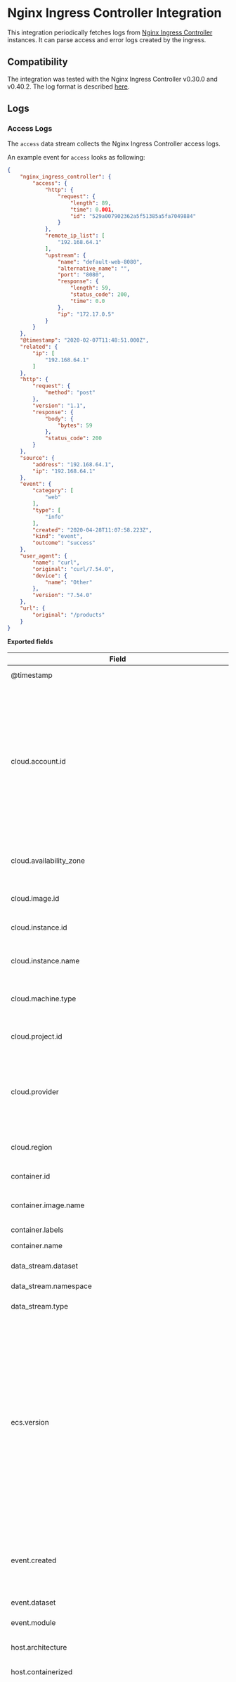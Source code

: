 # Nginx Ingress Controller Integration

This integration periodically fetches logs from [Nginx Ingress Controller](https://github.com/kubernetes/ingress-nginx)
instances. It can parse access and error logs created by the ingress.

## Compatibility

The integration was tested with the Nginx Ingress Controller v0.30.0 and v0.40.2. The log format is described
[here](https://github.com/kubernetes/ingress-nginx/blob/nginx-0.30.0/docs/user-guide/nginx-configuration/log-format.md).

## Logs

### Access Logs

The `access` data stream collects the Nginx Ingress Controller access logs.

An example event for `access` looks as following:

```json
{
    "nginx_ingress_controller": {
        "access": {
            "http": {
                "request": {
                    "length": 89,
                    "time": 0.001,
                    "id": "529a007902362a5f51385a5fa7049884"
                }
            },
            "remote_ip_list": [
                "192.168.64.1"
            ],
            "upstream": {
                "name": "default-web-8080",
                "alternative_name": "",
                "port": "8080",
                "response": {
                    "length": 59,
                    "status_code": 200,
                    "time": 0.0
                },
                "ip": "172.17.0.5"
            }
        }
    },
    "@timestamp": "2020-02-07T11:48:51.000Z",
    "related": {
        "ip": [
            "192.168.64.1"
        ]
    },
    "http": {
        "request": {
            "method": "post"
        },
        "version": "1.1",
        "response": {
            "body": {
                "bytes": 59
            },
            "status_code": 200
        }
    },
    "source": {
        "address": "192.168.64.1",
        "ip": "192.168.64.1"
    },
    "event": {
        "category": [
            "web"
        ],
        "type": [
            "info"
        ],
        "created": "2020-04-28T11:07:58.223Z",
        "kind": "event",
        "outcome": "success"
    },
    "user_agent": {
        "name": "curl",
        "original": "curl/7.54.0",
        "device": {
            "name": "Other"
        },
        "version": "7.54.0"
    },
    "url": {
        "original": "/products"
    }
}
```

**Exported fields**

| Field | Description | Type |
|---|---|---|
| @timestamp | Event timestamp. | date |
| cloud.account.id | The cloud account or organization id used to identify different entities in a multi-tenant environment. Examples: AWS account id, Google Cloud ORG Id, or other unique identifier. | keyword |
| cloud.availability_zone | Availability zone in which this host is running. | keyword |
| cloud.image.id | Image ID for the cloud instance. | keyword |
| cloud.instance.id | Instance ID of the host machine. | keyword |
| cloud.instance.name | Instance name of the host machine. | keyword |
| cloud.machine.type | Machine type of the host machine. | keyword |
| cloud.project.id | Name of the project in Google Cloud. | keyword |
| cloud.provider | Name of the cloud provider. Example values are aws, azure, gcp, or digitalocean. | keyword |
| cloud.region | Region in which this host is running. | keyword |
| container.id | Unique container id. | keyword |
| container.image.name | Name of the image the container was built on. | keyword |
| container.labels | Image labels. | object |
| container.name | Container name. | keyword |
| data_stream.dataset | Data stream dataset. | constant_keyword |
| data_stream.namespace | Data stream namespace. | constant_keyword |
| data_stream.type | Data stream type. | constant_keyword |
| ecs.version | ECS version this event conforms to. `ecs.version` is a required field and must exist in all events. When querying across multiple indices -- which may conform to slightly different ECS versions -- this field lets integrations adjust to the schema version of the events. | keyword |
| event.created | Date/time when the event was first read by an agent, or by your pipeline. | date |
| event.dataset | Event dataset | constant_keyword |
| event.module | Event module | constant_keyword |
| host.architecture | Operating system architecture. | keyword |
| host.containerized | If the host is a container. | boolean |
| host.domain | Name of the domain of which the host is a member. For example, on Windows this could be the host's Active Directory domain or NetBIOS domain name. For Linux this could be the domain of the host's LDAP provider. | keyword |
| host.hostname | Hostname of the host. It normally contains what the `hostname` command returns on the host machine. | keyword |
| host.id | Unique host id. As hostname is not always unique, use values that are meaningful in your environment. Example: The current usage of `beat.name`. | keyword |
| host.ip | Host ip addresses. | ip |
| host.mac | Host mac addresses. | keyword |
| host.name | Name of the host. It can contain what `hostname` returns on Unix systems, the fully qualified domain name, or a name specified by the user. The sender decides which value to use. | keyword |
| host.os.build | OS build information. | keyword |
| host.os.codename | OS codename, if any. | keyword |
| host.os.family | OS family (such as redhat, debian, freebsd, windows). | keyword |
| host.os.kernel | Operating system kernel version as a raw string. | keyword |
| host.os.name | Operating system name, without the version. | keyword |
| host.os.platform | Operating system platform (such centos, ubuntu, windows). | keyword |
| host.os.version | Operating system version as a raw string. | keyword |
| host.type | Type of host. For Cloud providers this can be the machine type like `t2.medium`. If vm, this could be the container, for example, or other information meaningful in your environment. | keyword |
| http.request.method | HTTP request method. Prior to ECS 1.6.0 the following guidance was provided: "The field value must be normalized to lowercase for querying." As of ECS 1.6.0, the guidance is deprecated because the original case of the method may be useful in anomaly detection.  Original case will be mandated in ECS 2.0.0 | keyword |
| http.request.referrer | Referrer for this HTTP request. | keyword |
| http.response.body.bytes | Size in bytes of the response body. | long |
| http.response.status_code | HTTP response status code. | long |
| http.version | HTTP version. | keyword |
| input.type | Input type | keyword |
| log.file.path | Full path to the log file this event came from, including the file name. It should include the drive letter, when appropriate. If the event wasn't read from a log file, do not populate this field. | keyword |
| log.offset | Log offset | long |
| nginx_ingress_controller.access.http.request.id | The randomly generated ID of the request | text |
| nginx_ingress_controller.access.http.request.length | The request length (including request line, header, and request body) | long |
| nginx_ingress_controller.access.http.request.time | Time elapsed since the first bytes were read from the client | double |
| nginx_ingress_controller.access.remote_ip_list | An array of remote IP addresses. It is a list because it is common to include, besides the client IP address, IP addresses from headers like `X-Forwarded-For`. Real source IP is restored to `source.ip`. | array |
| nginx_ingress_controller.access.upstream.alternative_name | The name of the alternative upstream. | text |
| nginx_ingress_controller.access.upstream.ip | The IP address of the upstream server. If several servers were contacted during request processing, their addresses are separated by commas. | ip |
| nginx_ingress_controller.access.upstream.name | The name of the upstream. | text |
| nginx_ingress_controller.access.upstream.port | The port of the upstream server. | keyword |
| nginx_ingress_controller.access.upstream.response.length | The length of the response obtained from the upstream server | long |
| nginx_ingress_controller.access.upstream.response.status_code | The status code of the response obtained from the upstream server | long |
| nginx_ingress_controller.access.upstream.response.time | The time spent on receiving the response from the upstream server as seconds with millisecond resolution | double |
| related.ip | All of the IPs seen on your event. | ip |
| source.address | Some event source addresses are defined ambiguously. The event will sometimes list an IP, a domain or a unix socket.  You should always store the raw address in the `.address` field. Then it should be duplicated to `.ip` or `.domain`, depending on which one it is. | keyword |
| source.as.number | Unique number allocated to the autonomous system. The autonomous system number (ASN) uniquely identifies each network on the Internet. | long |
| source.as.organization.name | Organization name. | keyword |
| source.geo.city_name | City name. | keyword |
| source.geo.continent_name | Name of the continent. | keyword |
| source.geo.country_iso_code | Country ISO code. | keyword |
| source.geo.country_name | Country name. | keyword |
| source.geo.location | Longitude and latitude. | geo_point |
| source.geo.region_iso_code | Region ISO code. | keyword |
| source.geo.region_name | Region name. | keyword |
| source.ip | IP address of the source (IPv4 or IPv6). | ip |
| tags | List of keywords used to tag each event. | keyword |
| url.original | Unmodified original url as seen in the event source. Note that in network monitoring, the observed URL may be a full URL, whereas in access logs, the URL is often just represented as a path. This field is meant to represent the URL as it was observed, complete or not. | wildcard |
| user.name | Short name or login of the user. | keyword |
| user_agent.device.name | Name of the device. | keyword |
| user_agent.name | Name of the user agent. | keyword |
| user_agent.original | Unparsed user_agent string. | keyword |
| user_agent.os.full | Operating system name, including the version or code name. | keyword |
| user_agent.os.name | Operating system name, without the version. | keyword |
| user_agent.os.version | Operating system version as a raw string. | keyword |
| user_agent.version | Version of the user agent. | keyword |


### Error Logs

The `error` data stream collects the Nginx Ingress Controller error logs.

An example event for `error` looks as following:

```json
{
    "agent": {
        "hostname": "953e412c8e77",
        "name": "953e412c8e77",
        "id": "134c7c6b-ea22-42a8-b11f-252178bc893e",
        "type": "filebeat",
        "ephemeral_id": "6bbc060f-2aaf-4112-8f75-cd3e984677d1",
        "version": "7.11.0"
    },
    "nginx_ingress_controller": {
        "error": {
            "thread_id": 7,
            "source": {
                "file": "client_config.go",
                "line_number": 608
            }
        }
    },
    "log": {
        "file": {
            "path": "/tmp/service_logs/error.log"
        },
        "offset": 361,
        "level": "W"
    },
    "elastic_agent": {
        "id": "f16cd630-3fbe-11eb-b685-fb7c02bf7a78",
        "version": "7.11.0",
        "snapshot": true
    },
    "message": "Neither --kubeconfig nor --master was specified.  Using the inClusterConfig.  This might not work.",
    "input": {
        "type": "log"
    },
    "@timestamp": "2020-12-16T16:53:33.833531Z",
    "ecs": {
        "version": "1.6.0"
    },
    "data_stream": {
        "namespace": "ep",
        "type": "logs",
        "dataset": "nginx_ingress_controller.error"
    },
    "host": {
        "hostname": "953e412c8e77",
        "os": {
            "kernel": "4.9.184-linuxkit",
            "codename": "Core",
            "name": "CentOS Linux",
            "family": "redhat",
            "version": "7 (Core)",
            "platform": "centos"
        },
        "containerized": true,
        "ip": [
            "172.28.0.6"
        ],
        "name": "953e412c8e77",
        "id": "8f83e81de7426941b2a8cab44942c76a",
        "mac": [
            "02:42:ac:1c:00:06"
        ],
        "architecture": "x86_64"
    },
    "event": {
        "ingested": "2020-12-16T16:53:57.900401700Z",
        "timezone": "+00:00",
        "created": "2020-12-16T16:53:56.860Z",
        "kind": "event",
        "category": [
            "web"
        ],
        "type": [
            "info"
        ],
        "dataset": "nginx_ingress_controller.error"
    }
}
```

**Exported fields**

| Field | Description | Type |
|---|---|---|
| @timestamp | Event timestamp. | date |
| cloud.account.id | The cloud account or organization id used to identify different entities in a multi-tenant environment. Examples: AWS account id, Google Cloud ORG Id, or other unique identifier. | keyword |
| cloud.availability_zone | Availability zone in which this host is running. | keyword |
| cloud.image.id | Image ID for the cloud instance. | keyword |
| cloud.instance.id | Instance ID of the host machine. | keyword |
| cloud.instance.name | Instance name of the host machine. | keyword |
| cloud.machine.type | Machine type of the host machine. | keyword |
| cloud.project.id | Name of the project in Google Cloud. | keyword |
| cloud.provider | Name of the cloud provider. Example values are aws, azure, gcp, or digitalocean. | keyword |
| cloud.region | Region in which this host is running. | keyword |
| container.id | Unique container id. | keyword |
| container.image.name | Name of the image the container was built on. | keyword |
| container.labels | Image labels. | object |
| container.name | Container name. | keyword |
| data_stream.dataset | Data stream dataset. | constant_keyword |
| data_stream.namespace | Data stream namespace. | constant_keyword |
| data_stream.type | Data stream type. | constant_keyword |
| ecs.version | ECS version this event conforms to. `ecs.version` is a required field and must exist in all events. When querying across multiple indices -- which may conform to slightly different ECS versions -- this field lets integrations adjust to the schema version of the events. | keyword |
| event.dataset | Event dataset | constant_keyword |
| event.module | Event module | constant_keyword |
| host.architecture | Operating system architecture. | keyword |
| host.containerized | If the host is a container. | boolean |
| host.domain | Name of the domain of which the host is a member. For example, on Windows this could be the host's Active Directory domain or NetBIOS domain name. For Linux this could be the domain of the host's LDAP provider. | keyword |
| host.hostname | Hostname of the host. It normally contains what the `hostname` command returns on the host machine. | keyword |
| host.id | Unique host id. As hostname is not always unique, use values that are meaningful in your environment. Example: The current usage of `beat.name`. | keyword |
| host.ip | Host ip addresses. | ip |
| host.mac | Host mac addresses. | keyword |
| host.name | Name of the host. It can contain what `hostname` returns on Unix systems, the fully qualified domain name, or a name specified by the user. The sender decides which value to use. | keyword |
| host.os.build | OS build information. | keyword |
| host.os.codename | OS codename, if any. | keyword |
| host.os.family | OS family (such as redhat, debian, freebsd, windows). | keyword |
| host.os.kernel | Operating system kernel version as a raw string. | keyword |
| host.os.name | Operating system name, without the version. | keyword |
| host.os.platform | Operating system platform (such centos, ubuntu, windows). | keyword |
| host.os.version | Operating system version as a raw string. | keyword |
| host.type | Type of host. For Cloud providers this can be the machine type like `t2.medium`. If vm, this could be the container, for example, or other information meaningful in your environment. | keyword |
| input.type | Input type | keyword |
| log.file.path | Full path to the log file this event came from, including the file name. It should include the drive letter, when appropriate. If the event wasn't read from a log file, do not populate this field. | keyword |
| log.flags | Flags for the log file. | keyword |
| log.level | Original log level of the log event. If the source of the event provides a log level or textual severity, this is the one that goes in `log.level`. If your source doesn't specify one, you may put your event transport's severity here (e.g. Syslog severity). Some examples are `warn`, `err`, `i`, `informational`. | keyword |
| log.offset | Log offset | long |
| message | For log events the message field contains the log message, optimized for viewing in a log viewer. For structured logs without an original message field, other fields can be concatenated to form a human-readable summary of the event. If multiple messages exist, they can be combined into one message. | match_only_text |
| nginx_ingress_controller.error.source.file | Source file | keyword |
| nginx_ingress_controller.error.source.line_number | Source line number | long |
| nginx_ingress_controller.error.thread_id | Thread ID | long |
| tags | List of keywords used to tag each event. | keyword |
